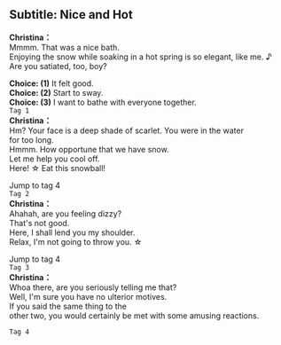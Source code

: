 # 

  
## Subtitle: Nice and Hot
  
**Christina：**  
Mmmm. That was a nice bath.  
Enjoying the snow while soaking in a hot spring is so elegant, like me. ♪  
Are you satiated, too, boy?  
  
**Choice: (1)**  It felt good.  
**Choice: (2)**  Start to sway.  
**Choice: (3)**  I want to bathe with everyone together.  
`Tag 1`  
**Christina：**  
Hm? Your face is a deep shade of scarlet. You were in the water  
for too long.  
Hmmm. How opportune that we have snow.  
Let me help you cool off.  
Here! ☆ Eat this snowball!  
  
Jump to tag 4  
`Tag 2`  
**Christina：**  
Ahahah, are you feeling dizzy?  
That's not good.  
Here, I shall lend you my shoulder.  
Relax, I'm not going to throw you. ☆  
  
Jump to tag 4  
`Tag 3`  
**Christina：**  
Whoa there, are you seriously telling me that?  
Well, I'm sure you have no ulterior motives.  
If you said the same thing to the  
other two, you would certainly be met with some amusing reactions.  
  
`Tag 4`  
